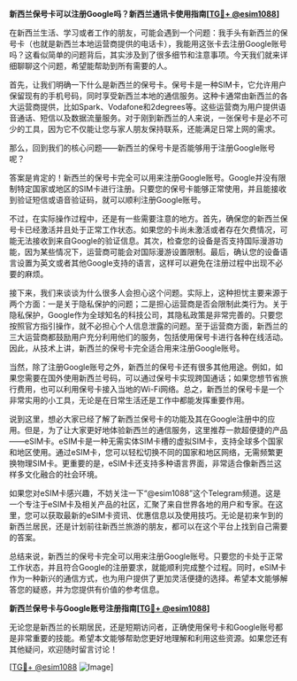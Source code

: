 **新西兰保号卡可以注册Google吗？新西兰通讯卡使用指南[[TG💪+ @esim1088](https://t.me/s/esim1088)]**

在新西兰生活、学习或者工作的朋友，可能会遇到一个问题：我手头有新西兰的保号卡（也就是新西兰本地运营商提供的电话卡），我能用这张卡去注册Google账号吗？这看似简单的问题背后，其实涉及到了很多细节和注意事项。今天我们就来详细聊聊这个问题，希望能帮助到所有需要的人。

首先，让我们明确一下什么是新西兰的保号卡。保号卡是一种SIM卡，它允许用户保留现有的手机号码，同时享受新西兰本地的通信服务。这种卡通常由新西兰的各大运营商提供，比如Spark、Vodafone和2degrees等。这些运营商为用户提供语音通话、短信以及数据流量服务。对于刚到新西兰的人来说，一张保号卡是必不可少的工具，因为它不仅能让您与家人朋友保持联系，还能满足日常上网的需求。

那么，回到我们的核心问题——新西兰的保号卡是否能够用于注册Google账号呢？

答案是肯定的！新西兰的保号卡完全可以用来注册Google账号。Google并没有限制特定国家或地区的SIM卡进行注册。只要您的保号卡能够正常使用，并且能接收到验证短信或语音验证码，就可以顺利注册Google账号。

不过，在实际操作过程中，还是有一些需要注意的地方。首先，确保您的新西兰保号卡已经激活并且处于正常工作状态。如果您的卡尚未激活或者存在欠费情况，可能无法接收到来自Google的验证信息。其次，检查您的设备是否支持国际漫游功能，因为某些情况下，运营商可能会对国际漫游设置限制。最后，确认您的设备语言设置为英文或者其他Google支持的语言，这样可以避免在注册过程中出现不必要的麻烦。

接下来，我们来谈谈为什么很多人会担心这个问题。实际上，这种担忧主要来源于两个方面：一是关于隐私保护的问题；二是担心运营商是否会限制此类行为。关于隐私保护，Google作为全球知名的科技公司，其隐私政策是非常完善的。只要您按照官方指引操作，就不必担心个人信息泄露的问题。至于运营商方面，新西兰的三大运营商都鼓励用户充分利用他们的服务，包括使用保号卡进行各种在线活动。因此，从技术上讲，新西兰的保号卡完全适合用来注册Google账号。

当然，除了注册Google账号之外，新西兰的保号卡还有很多其他用途。例如，如果您需要在国外使用新西兰号码，可以通过保号卡实现跨国通话；如果您想节省旅行费用，也可以利用保号卡接入当地的Wi-Fi网络。总之，新西兰的保号卡是一个非常实用的小工具，无论是在日常生活还是工作中都能发挥重要作用。

说到这里，想必大家已经了解了新西兰保号卡的功能及其在Google注册中的应用。但是，为了让大家更好地体验新西兰的通信服务，这里推荐一款超便捷的产品——eSIM卡。eSIM卡是一种无需实体SIM卡槽的虚拟SIM卡，支持全球多个国家和地区使用。通过eSIM卡，您可以轻松切换不同的国家和地区网络，无需频繁更换物理SIM卡。更重要的是，eSIM卡还支持多种语言界面，非常适合像新西兰这样多文化融合的社会环境。

如果您对eSIM卡感兴趣，不妨关注一下“@esim1088”这个Telegram频道。这是一个专注于eSIM卡及相关产品的社区，汇聚了来自世界各地的用户和专家。在这里，您可以获取最新的eSIM卡资讯、优惠信息以及使用技巧。无论是初来乍到的新西兰居民，还是计划前往新西兰旅游的朋友，都可以在这个平台上找到自己需要的答案。

总结来说，新西兰的保号卡完全可以用来注册Google账号。只要您的卡处于正常工作状态，并且符合Google的注册要求，就能顺利完成整个过程。同时，eSIM卡作为一种新兴的通信方式，也为用户提供了更加灵活便捷的选择。希望本文能够解答您的疑惑，并为您提供有价值的参考信息。

**新西兰保号卡与Google账号注册指南[[TG💪+ @esim1088](https://t.me/s/esim1088)]**

无论您是新西兰的长期居民，还是短期访问者，正确使用保号卡和Google账号都是非常重要的技能。希望本文能够帮助您更好地理解和利用这些资源。如果您还有其他疑问，欢迎随时留言讨论！

[[TG💪+ @esim1088](https://t.me/s/esim1088) ![Image](https://i.postimg.cc/4NQfJmqS/Snipaste-2025-05-13-00-14-12.png)]